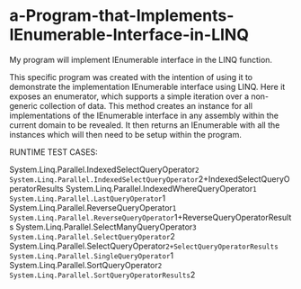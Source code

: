 # a-Program-that-Implements-IEnumerable-Interface-in-LINQ
My program will implement IEnumerable interface in the LINQ function.

This specific program was created with the intention of using it to demonstrate the implementation IEnumerable interface using LINQ. Here it exposes an enumerator, which supports a simple iteration over a non-generic collection of data. This method creates an instance for all implementations of the IEnumerable interface in any assembly within the current domain to be revealed. It then returns an IEnumerable with all the instances which will then need to be setup within the program. 


RUNTIME TEST CASES: 

System.Linq.Parallel.IndexedSelectQueryOperator`2
System.Linq.Parallel.IndexedSelectQueryOperator`2+IndexedSelectQueryOperatorResults
System.Linq.Parallel.IndexedWhereQueryOperator`1
System.Linq.Parallel.LastQueryOperator`1
System.Linq.Parallel.ReverseQueryOperator`1
System.Linq.Parallel.ReverseQueryOperator`1+ReverseQueryOperatorResults
System.Linq.Parallel.SelectManyQueryOperator`3
System.Linq.Parallel.SelectQueryOperator`2
System.Linq.Parallel.SelectQueryOperator`2+SelectQueryOperatorResults
System.Linq.Parallel.SingleQueryOperator`1
System.Linq.Parallel.SortQueryOperator`2
System.Linq.Parallel.SortQueryOperatorResults`2
